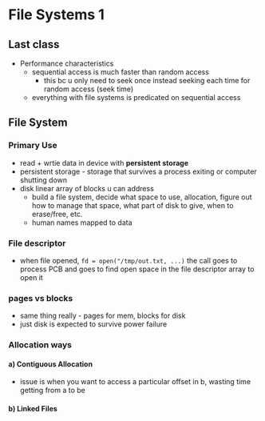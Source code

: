 # File Systems 1

## Last class
* Performance characteristics
    * sequential access is much faster than random access
        * this bc u only need to seek once instead seeking each time for random access (seek time)
    * everything with file systems is predicated on sequential access

## File System

### Primary Use
* read + wrtie data in device with **persistent storage**
* persistent storage - storage that survives a process exiting or computer shutting down
* disk linear array of blocks u can address
    * build a file system, decide what space to use, allocation, figure out how to manage that space, what part of disk to give, when to erase/free, etc.
    * human names mapped to data

### File descriptor
* when file opened, ```fd = open("/tmp/out.txt, ...)``` the call goes to process PCB and goes to find open space in the file descriptor array to open it

### pages vs blocks
* same thing really - pages for mem, blocks for disk
* just disk is expected to survive power failure


### Allocation ways
#### a) Contiguous Allocation
* issue is when you want to access a particular offset in b, wasting time getting from a to be

#### b) Linked Files




